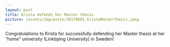 ```yaml
---
layout: post
title: Krista defends her Master thesis
picture: /assets/img/posts/20170601_KristaMasterthesis.jpeg
---
```

Congratulations to Krista for successfully defending her Master thesis at her
“home” university (Linköping University) in Sweden!
